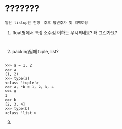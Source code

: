 # ???????



```
일단 listup만 진행. 추후 답변추가 및 리팩토링

```


1. float형에서 특정 소수점 이하는 무시되네요? 왜 그런가요?

```


```


2. packing될때 tuple, list?

```

>>> a = 1, 2
>>> a
(1, 2)
>>> type(a)
<class 'tuple'>
>>> a, *b = 1, 2, 3, 4
>>> a
1
>>> b
[2, 3, 4]
>>> type(b)
<class 'list'>

```


3.
